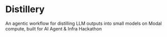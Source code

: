 # Distillery

An agentic workflow for distilling LLM outputs into small models on Modal compute, built for AI Agent & Infra Hackathon